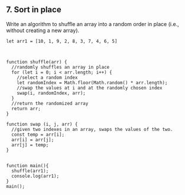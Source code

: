 ## 7. Sort in place

Write an algorithm to shuffle an array into a random order in place (i.e., without creating a new array).



````
let arr1 = [10, 1, 9, 2, 8, 3, 7, 4, 6, 5]



function shuffle(arr) {
  //randomly shuffles an array in place
  for (let i = 0; i < arr.length; i++) {
    //select a random index
    let randomIndex = Math.floor(Math.random() * arr.length);
    //swap the values at i and at the randomly chosen index
    swap(i, randomIndex, arr);
  }
  //return the randomized array
  return arr;
}

function swap (i, j, arr) {
  //given two indexes in an array, swaps the values of the two.
  const temp = arr[i];
  arr[i] = arr[j];
  arr[j] = temp;
}


function main(){
  shuffle(arr1);
  console.log(arr1);
}
main();
````

